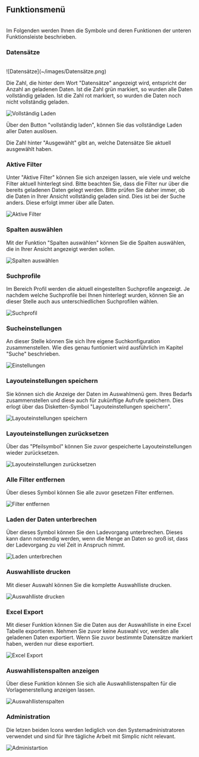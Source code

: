 ## Funktionsmenü
<br />
Im Folgenden werden Ihnen die Symbole und deren Funktionen der unteren Funktionsleiste beschrieben.

### Datensätze
<br />
![Datensätze](~/images/Datensätze.png)

Die Zahl, die hinter dem Wort "Datensätze" angezeigt wird, entspricht der Anzahl an geladenen Daten. 
Ist die Zahl grün markiert, so wurden alle Daten vollständig geladen. 
Ist die Zahl rot markiert, so wurden die Daten noch nicht vollständig geladen.

![Vollständig Laden](~/images/Vollständig_Laden.png)

Über den Button "vollständig laden", können Sie das vollständige Laden aller Daten auslösen.

Die Zahl hinter "Ausgewählt" gibt an, welche Datensätze Sie aktuell ausgewählt haben.

### Aktive Filter

Unter "Aktive Filter" können Sie sich anzeigen lassen, wie viele und welche Filter aktuell hinterlegt sind.
Bitte beachten Sie, dass die Filter nur über die bereits geladenen Daten gelegt werden. Bitte prüfen Sie daher immer, ob die Daten in Ihrer Ansicht vollständig geladen sind.
Dies ist bei der Suche anders. Diese erfolgt immer über alle Daten.

![Aktive Filter](~/images/Aktive_Filter.png)

### Spalten auswählen

Mit der Funktion "Spalten auswählen" können Sie die Spalten auswählen, die in Ihrer Ansicht angezeigt werden sollen.

![Spalten auswählen](~/images/Spalten_auswählen.png)

### Suchprofile

Im Bereich Profil werden die aktuell eingestellten Suchprofile angezeigt. Je nachdem welche Suchprofile bei Ihnen hinterlegt wurden, können Sie an dieser Stelle auch aus unterschiedlichen Suchprofilen wählen.

![Suchprofil](~/images/Standardprofil.png)

### Sucheinstellungen

An dieser Stelle können Sie sich Ihre eigene Suchkonfiguration zusammenstellen. Wie dies genau funtioniert wird ausführlich im Kapitel "Suche" beschrieben.

![Einstellungen](~/images/Einstellungen.png)

###  Layouteinstellungen speichern

Sie können sich die Anzeige der Daten im Auswahlmenü gem. Ihres Bedarfs zusammenstellen und diese auch für zukünftige Aufrufe speichern. Dies erlogt über das Disketten-Symbol "Layouteinstellungen speichern".

![Layouteinstellungen speichern](~/images/Layouteinstellungen_speichern.png)

### Layouteinstellungen zurücksetzen

Über das "Pfeilsymbol" können Sie zuvor gespeicherte Layouteinstellungen wieder zurücksetzen.

![Layouteinstellungen zurücksetzen](~/images/Layouteinstellungen_zurücksetzen.png)

### Alle Filter entfernen

Über dieses Symbol können Sie alle zuvor gesetzen Filter entfernen.

![Filter entfernen](~/images/Filter_entfernen.png)

### Laden der Daten unterbrechen

Über dieses Symbol können Sie den Ladevorgang unterbrechen. Dieses kann dann notwendig werden, wenn die Menge an Daten so groß ist, dass der Ladevorgang zu viel Zeit in Anspruch nimmt.

![Laden unterbrechen](~/images/Laden_unterbrechen.png)

### Auswahlliste drucken

Mit dieser Auswahl können Sie die komplette Auswahlliste drucken.

![Auswahlliste drucken](~/images/Auswahlliste_drucken.png)

### Excel Export

Mit dieser Funktion können Sie die Daten aus der Auswahlliste in eine Excel Tabelle exportieren. Nehmen Sie zuvor keine Auswahl vor, werden alle geladenen Daten exportiert. Wenn Sie zuvor bestimmte Datensätze markiert haben, werden nur diese exportiert.

![Excel Export](~/images/Excel_Export.png)

### Auswahllistenspalten anzeigen

Über diese Funktion können Sie sich alle Auswahllistenspalten für die Vorlagenerstellung anzeigen lassen.

![Auswahllistenspalten](~/images/Auswahllistenspalten.png)

### Administration

Die letzen beiden Icons werden lediglich von den Systemadministratoren verwendet und sind für Ihre tägliche Arbeit mit Simplic nicht relevant.

![Administartion](~/images/Administration.png)
